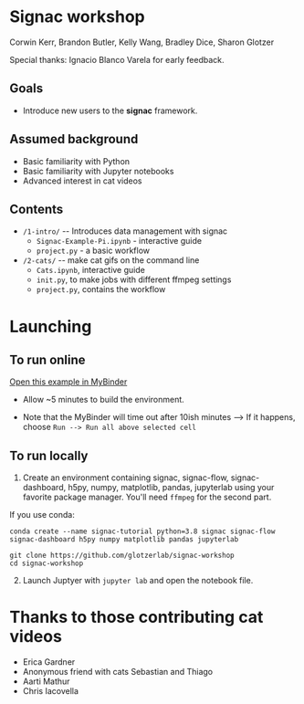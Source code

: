 # Signac workshop

Corwin Kerr, Brandon Butler, Kelly Wang, Bradley Dice, Sharon Glotzer

Special thanks: Ignacio Blanco Varela for early feedback.

## Goals
* Introduce new users to the **signac** framework.


## Assumed background
* Basic familiarity with Python
* Basic familiarity with Jupyter notebooks
* Advanced interest in cat videos


## Contents
* `/1-intro/` -- Introduces data management with signac
  * `Signac-Example-Pi.ipynb` - interactive guide
  * `project.py` - a basic workflow
* `/2-cats/` -- make cat gifs on the command line
  * `Cats.ipynb`, interactive guide
  * `init.py`, to make jobs with different ffmpeg settings
  * `project.py`, contains the workflow


# Launching

## To run online
[Open this example in MyBinder](https://mybinder.org/v2/gh/glotzerlab/signac-workshop/HEAD)

* Allow ~5 minutes to build the environment.

* Note that the MyBinder will time out after 10ish minutes --> If it happens, choose `Run --> Run all above selected cell`


## To run locally

1. Create an environment containing signac, signac-flow, signac-dashboard, h5py, numpy, matplotlib, pandas, jupyterlab using your favorite package manager.
You'll need `ffmpeg` for the second part.

If you use conda:

```
conda create --name signac-tutorial python=3.8 signac signac-flow signac-dashboard h5py numpy matplotlib pandas jupyterlab

git clone https://github.com/glotzerlab/signac-workshop
cd signac-workshop
```

2. Launch Juptyer with `jupyter lab` and open the notebook file.


# Thanks to those contributing cat videos
* Erica Gardner
* Anonymous friend with cats Sebastian and Thiago
* Aarti Mathur
* Chris Iacovella
